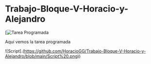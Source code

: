 # Trabajo-Bloque-V-Horacio-y-Alejandro

[![Tarea Programada](https://i.postimg.cc/05mCcj8Z/Tarea-Programada.png)

<p>Aquí vemos la tarea programada</p>

![Script].(https://github.com/HoracioGG/Trabajo-Bloque-V-Horacio-y-Alejandro/blob/main/Script%20.png))
